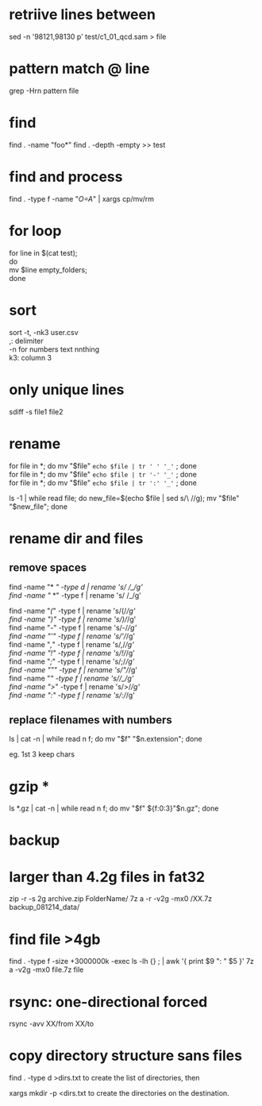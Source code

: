 # retriive lines between
sed -n '98121,98130 p' test/c1_01_qcd.sam > file

# pattern match @ line
grep -Hrn pattern file


# find

find . -name "foo*"
find . -depth -empty >> test

# find and process

find . -type f -name "*O=A*" | xargs cp/mv/rm

# for loop  
for line in $(cat test);  
do  
mv $line empty_folders;  
done  

# sort  
sort -t, -nk3 user.csv  
,: delimiter  
-n for numbers text nnthing  
k3: column 3  

# only unique lines  
sdiff -s file1 file2  

# rename  

for file in *; do mv "$file" `echo $file | tr ' ' '_'` ; done  
for file in *; do mv "$file" `echo $file | tr '-' '_'` ; done  
for file in *; do mv "$file" `echo $file | tr ':' '_'` ; done  

ls -1 | while read file; do new_file=$(echo $file | sed s/\ //g); mv "$file" "$new_file"; done  

# rename dir and files   
## remove spaces  

find -name "* *" -type d | rename 's/ /_/g'  
find -name "* *" -type f | rename 's/ /_/g'  

find -name "*(*" -type f | rename 's/\(/_/g'  
find -name "*)*" -type f | rename 's/\)/_/g'  
find -name "*-*" -type f | rename 's/-/_/g'  
find -name "*'*" -type f | rename 's/'/_/g'  
find -name "*,*" -type f | rename 's/,/_/g'  
find -name "*!*" -type f | rename 's/!/_/g'  
find -name "*;*" -type f | rename 's/;/_/g'  
find -name "*"*" -type f | rename 's/"/_/g'  
find -name "***" -type f | rename 's/*/_/g'  
find -name "*>*" -type f | rename 's/>/_/g'  
find -name "*:*" -type f | rename 's/:/_/g'  
  
## replace filenames with numbers  

ls | cat -n | while read n f; do mv "$f" "$n.extension"; done

eg. 1st 3 keep chars

# gzip *
ls *.gz | cat -n | while read n f; do mv "$f" ${f:0:3}"$n.gz"; done

# backup

# larger than 4.2g files in fat32
zip -r -s 2g archive.zip FolderName/
7z a -r -v2g -mx0 /XX.7z backup_081214_data/

# find file >4gb 
find . -type f -size +3000000k -exec ls -lh {} \; | awk '{ print $9 ": " $5 }'
7z a -v2g -mx0 file.7z file

# rsync: one-directional forced

rsync -avv XX/from XX/to

# copy directory structure sans files

find . -type d >dirs.txt
to create the list of directories, then

xargs mkdir -p <dirs.txt
to create the directories on the destination.
